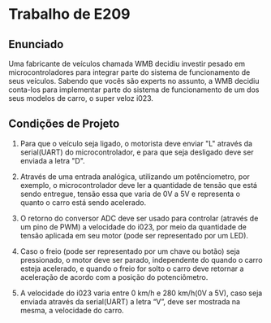 # Trabalho de E209

## Enunciado

Uma fabricante de veículos chamada WMB decidiu investir pesado em microcontroladores para integrar parte do sistema de funcionamento de seus veículos. Sabendo que vocês são experts no assunto, a WMB decidiu conta-los para implementar parte do sistema de funcionamento de um dos seus modelos de carro, o super veloz i023.

## Condições de Projeto

1. Para que o veículo seja ligado, o motorista deve enviar "L" através da serial(UART) do microcontrolador, e para que seja desligado deve ser enviada a letra "D".

2. Através de uma entrada analógica, utilizando um potênciometro, por exemplo, o microcontrolador deve ler a quantidade de tensão que está sendo entregue, tensão essa que varia de 0V a 5V e representa o quanto o carro está sendo acelerado.

3. O retorno do conversor ADC deve ser usado para controlar (através de um pino de PWM) a velocidade do i023, por meio da quantidade de tensão aplicada em seu motor (pode ser representado por um LED).

4. Caso o freio (pode ser representado por um chave ou botão) seja pressionado, o motor deve ser parado, independente do quando o carro esteja acelerado, e quando o freio for solto o carro deve retornar a aceleração de acordo com a posição do potenciômetro.

5. A velocidade do i023 varia entre 0 km/h e 280 km/h(0V a 5V), caso seja enviada através da serial(UART) a letra “V”, deve ser mostrada na mesma, a velocidade do carro.

